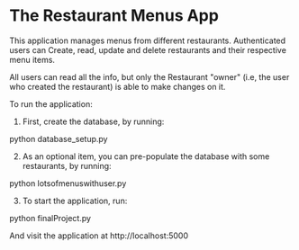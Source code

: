 The Restaurant Menus App
========================

This application manages menus from different restaurants. Authenticated users can
Create, read, update and delete restaurants and their respective menu items. 

All users can read all the info, but only the Restaurant "owner" (i.e, the user 
who created the restaurant) is able to make changes on it.

To run the application:

1. First, create the database, by running:

python database_setup.py

2. As an optional item, you can pre-populate the database with some restaurants, by running:

python lotsofmenuswithuser.py

3. To start the application, run:

python finalProject.py

And visit the application at http://localhost:5000
